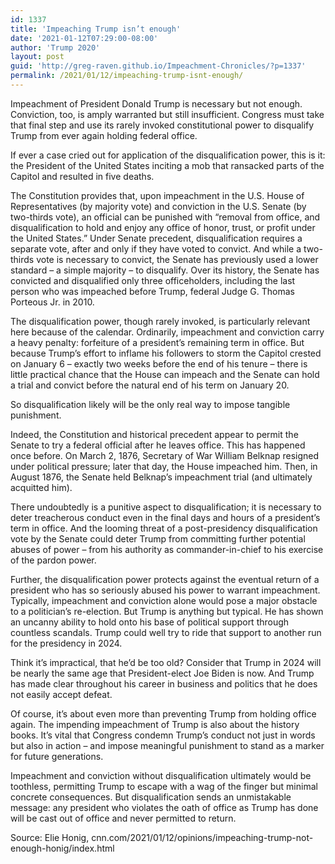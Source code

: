 ```yaml
---
id: 1337
title: 'Impeaching Trump isn’t enough'
date: '2021-01-12T07:29:00-08:00'
author: 'Trump 2020'
layout: post
guid: 'http://greg-raven.github.io/Impeachment-Chronicles/?p=1337'
permalink: /2021/01/12/impeaching-trump-isnt-enough/
---
```


Impeachment of President Donald Trump is necessary but not enough. Conviction, too, is amply warranted but still insufficient. Congress must take that final step and use its rarely invoked constitutional power to disqualify Trump from ever again holding federal office.

If ever a case cried out for application of the disqualification power, this is it: the President of the United States inciting a mob that ransacked parts of the Capitol and resulted in five deaths.

The Constitution provides that, upon impeachment in the U.S. House of Representatives (by majority vote) and conviction in the U.S. Senate (by two-thirds vote), an official can be punished with “removal from office, and disqualification to hold and enjoy any office of honor, trust, or profit under the United States.” Under Senate precedent, disqualification requires a separate vote, after and only if they have voted to convict. And while a two-thirds vote is necessary to convict, the Senate has previously used a lower standard – a simple majority – to disqualify. Over its history, the Senate has convicted and disqualified only three officeholders, including the last person who was impeached before Trump, federal Judge G. Thomas Porteous Jr. in 2010.

The disqualification power, though rarely invoked, is particularly relevant here because of the calendar. Ordinarily, impeachment and conviction carry a heavy penalty: forfeiture of a president’s remaining term in office. But because Trump’s effort to inflame his followers to storm the Capitol crested on January 6 – exactly two weeks before the end of his tenure – there is little practical chance that the House can impeach and the Senate can hold a trial and convict before the natural end of his term on January 20.

So disqualification likely will be the only real way to impose tangible punishment.

Indeed, the Constitution and historical precedent appear to permit the Senate to try a federal official after he leaves office. This has happened once before. On March 2, 1876, Secretary of War William Belknap resigned under political pressure; later that day, the House impeached him. Then, in August 1876, the Senate held Belknap’s impeachment trial (and ultimately acquitted him).

There undoubtedly is a punitive aspect to disqualification; it is necessary to deter treacherous conduct even in the final days and hours of a president’s term in office. And the looming threat of a post-presidency disqualification vote by the Senate could deter Trump from committing further potential abuses of power – from his authority as commander-in-chief to his exercise of the pardon power.

Further, the disqualification power protects against the eventual return of a president who has so seriously abused his power to warrant impeachment. Typically, impeachment and conviction alone would pose a major obstacle to a politician’s re-election. But Trump is anything but typical. He has shown an uncanny ability to hold onto his base of political support through countless scandals. Trump could well try to ride that support to another run for the presidency in 2024.

Think it’s impractical, that he’d be too old? Consider that Trump in 2024 will be nearly the same age that President-elect Joe Biden is now. And Trump has made clear throughout his career in business and politics that he does not easily accept defeat.

Of course, it’s about even more than preventing Trump from holding office again. The impending impeachment of Trump is also about the history books. It’s vital that Congress condemn Trump’s conduct not just in words but also in action – and impose meaningful punishment to stand as a marker for future generations.

Impeachment and conviction without disqualification ultimately would be toothless, permitting Trump to escape with a wag of the finger but minimal concrete consequences. But disqualification sends an unmistakable message: any president who violates the oath of office as Trump has done will be cast out of office and never permitted to return.

Source: Elie Honig, cnn.com/2021/01/12/opinions/impeaching-trump-not-enough-honig/index.html